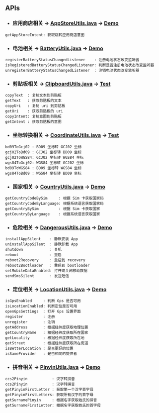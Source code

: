 ## APIs


* ### 应用商店相关 -> [AppStoreUtils.java][appStore.java] -> [Demo][appStore.demo]
```
getAppStoreIntent: 获取跳转应用商店意图
```

* ### 电池相关 -> [BatteryUtils.java][battery.java] -> [Demo][battery.demo]
```
registerBatteryStatusChangedListener    : 注册电池状态改变监听器
isRegisteredBatteryStatusChangedListener: 判断是否注册电池状态改变监听器
unregisterBatteryStatusChangedListener  : 注销电池状态改变监听器
```

* ### 剪贴板相关 -> [ClipboardUtils.java][clipboard.java] -> [Test][clipboard.test]
```
copyText  : 复制文本到剪贴板
getText   : 获取剪贴板的文本
copyUri   : 复制 uri 到剪贴板
getUri    : 获取剪贴板的 uri
copyIntent: 复制意图到剪贴板
getIntent : 获取剪贴板的意图
```

* ### 坐标转换相关 -> [CoordinateUtils.java][coordinate.java] -> [Test][coordinate.test]
```
bd09ToGcj02 : BD09 坐标转 GCJ02 坐标
gcj02ToBd09 : GCJ02 坐标转 BD09 坐标
gcj02ToWGS84: GCJ02 坐标转 WGS84 坐标
wgs84ToGcj02: WGS84 坐标转 GCJ02 坐标
bd09ToWGS84 : BD09 坐标转 WGS84 坐标
wgs84ToBd09 : WGS84 坐标转 BD09 坐标
```

* ### 国家相关 -> [CountryUtils.java][country.java] -> [Demo][country.demo]
```
getCountryCodeBySim     : 根据 Sim 卡获取国家码
getCountryCodeByLanguage: 根据系统语言获取国家码
getCountryBySim         : 根据 Sim 卡获取国家
getCountryByLanguage    : 根据系统语言获取国家
```

* ### 危险相关 -> [DangerousUtils.java][dangerous.java] -> [Demo][dangerous.demo]
```
installAppSilent    : 静默安装 App
uninstallAppSilent  : 静默卸载 App
shutdown            : 关机
reboot              : 重启
reboot2Recovery     : 重启到 recovery
reboot2Bootloader   : 重启到 bootloader
setMobileDataEnabled: 打开或关闭移动数据
sendSmsSilent       : 发送短信
```

* ### 定位相关 -> [LocationUtils.java][location.java] -> [Demo][location.demo]
```
isGpsEnabled     : 判断 Gps 是否可用
isLocationEnabled: 判断定位是否可用
openGpsSettings  : 打开 Gps 设置界面
register         : 注册
unregister       : 注销
getAddress       : 根据经纬度获取地理位置
getCountryName   : 根据经纬度获取所在国家
getLocality      : 根据经纬度获取所在地
getStreet        : 根据经纬度获取所在街道
isBetterLocation : 是否更好的位置
isSameProvider   : 是否相同的提供者
```

* ### 拼音相关 -> [PinyinUtils.java][pinyin.java] -> [Demo][pinyin.demo]
```
ccs2Pinyin           : 汉字转拼音
ccs2Pinyin           : 汉字转拼音
getPinyinFirstLetter : 获取第一个汉字首字母
getPinyinFirstLetters: 获取所有汉字的首字母
getSurnamePinyin     : 根据名字获取姓氏的拼音
getSurnameFirstLetter: 根据名字获取姓氏的首字母
```



[appStore.java]: https://github.com/Blankj/AndroidUtilCode/blob/master/lib/subutil/src/main/java/com/blankj/subutil/util/AppStoreUtils.java
[appStore.demo]: https://github.com/Blankj/AndroidUtilCode/blob/master/feature/subutil/pkg/src/main/java/com/blankj/subutil/pkg/feature/appStore/AppStoreActivity.kt

[battery.java]: https://github.com/Blankj/AndroidUtilCode/blob/master/lib/subutil/src/main/java/com/blankj/subutil/util/BatteryUtils.java
[battery.demo]: https://github.com/Blankj/AndroidUtilCode/blob/master/feature/subutil/pkg/src/main/java/com/blankj/subutil/pkg/feature/battery/BatteryActivity.kt

[clipboard.java]: https://github.com/Blankj/AndroidUtilCode/blob/master/lib/subutil/src/main/java/com/blankj/subutil/util/ClipboardUtils.java
[clipboard.test]: https://github.com/Blankj/AndroidUtilCode/blob/master/lib/subutil/src/test/java/com/blankj/subutil/util/ClipboardUtilsTest.java

[coordinate.java]: https://github.com/Blankj/AndroidUtilCode/blob/master/lib/subutil/src/main/java/com/blankj/subutil/util/CoordinateUtils.java
[coordinate.test]: https://github.com/Blankj/AndroidUtilCode/blob/master/lib/subutil/src/test/java/com/blankj/subutil/util/CoordinateUtilsTest.java

[country.java]: https://github.com/Blankj/AndroidUtilCode/blob/master/lib/subutil/src/main/java/com/blankj/subutil/util/CountryUtils.java
[country.demo]: https://github.com/Blankj/AndroidUtilCode/blob/master/feature/subutil/pkg/src/main/java/com/blankj/subutil/pkg/feature/country/CountryActivity.kt

[dangerous.java]: https://github.com/Blankj/AndroidUtilCode/blob/master/lib/subutil/src/main/java/com/blankj/subutil/util/DangerousUtils.java
[dangerous.demo]: https://github.com/Blankj/AndroidUtilCode/blob/master/feature/subutil/pkg/src/main/java/com/blankj/subutil/pkg/feature/dangerous/DangerousActivity.kt

[location.java]: https://github.com/Blankj/AndroidUtilCode/blob/master/lib/subutil/src/main/java/com/blankj/subutil/util/LocationUtils.java
[location.demo]: https://github.com/Blankj/AndroidUtilCode/blob/master/feature/subutil/pkg/src/main/java/com/blankj/subutil/pkg/feature/location/LocationActivity.kt

[pinyin.java]: https://github.com/Blankj/AndroidUtilCode/blob/master/lib/subutil/src/main/java/com/blankj/subutil/util/PinyinUtils.java
[pinyin.demo]: https://github.com/Blankj/AndroidUtilCode/blob/master/feature/subutil/pkg/src/main/java/com/blankj/subutil/pkg/feature/pinyin/PinyinActivity.kt

